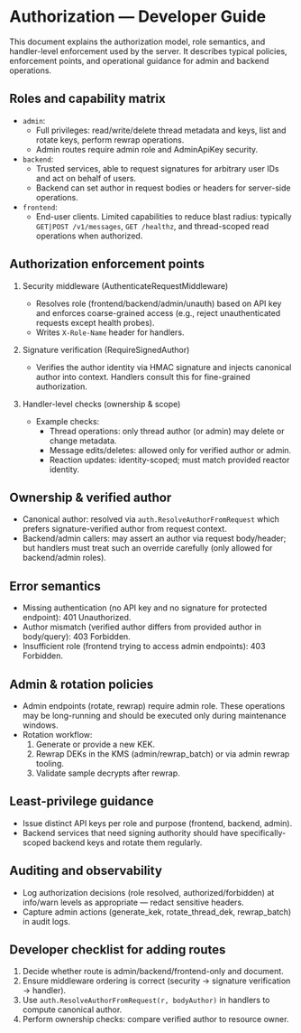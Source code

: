 # Authorization — Developer Guide

This document explains the authorization model, role semantics, and handler-level enforcement used by the server. It describes typical policies, enforcement points, and operational guidance for admin and backend operations.

Roles and capability matrix
---------------------------
- `admin`:
  - Full privileges: read/write/delete thread metadata and keys, list and rotate keys, perform rewrap operations.
  - Admin routes require admin role and AdminApiKey security.
- `backend`:
  - Trusted services, able to request signatures for arbitrary user IDs and act on behalf of users.
  - Backend can set author in request bodies or headers for server-side operations.
- `frontend`:
  - End-user clients. Limited capabilities to reduce blast radius: typically `GET|POST /v1/messages`, `GET /healthz`, and thread-scoped read operations when authorized.

Authorization enforcement points
--------------------------------
1. Security middleware (AuthenticateRequestMiddleware)
   - Resolves role (frontend/backend/admin/unauth) based on API key and enforces coarse-grained access (e.g., reject unauthenticated requests except health probes).
   - Writes `X-Role-Name` header for handlers.

2. Signature verification (RequireSignedAuthor)
   - Verifies the author identity via HMAC signature and injects canonical author into context. Handlers consult this for fine-grained authorization.

3. Handler-level checks (ownership & scope)
   - Example checks:
     - Thread operations: only thread author (or admin) may delete or change metadata.
     - Message edits/deletes: allowed only for verified author or admin.
     - Reaction updates: identity-scoped; must match provided reactor identity.

Ownership & verified author
---------------------------
- Canonical author: resolved via `auth.ResolveAuthorFromRequest` which prefers signature-verified author from request context.
- Backend/admin callers: may assert an author via request body/header; but handlers must treat such an override carefully (only allowed for backend/admin roles).

Error semantics
---------------
- Missing authentication (no API key and no signature for protected endpoint): 401 Unauthorized.
- Author mismatch (verified author differs from provided author in body/query): 403 Forbidden.
- Insufficient role (frontend trying to access admin endpoints): 403 Forbidden.

Admin & rotation policies
--------------------------
- Admin endpoints (rotate, rewrap) require admin role. These operations may be long-running and should be executed only during maintenance windows.
- Rotation workflow:
  1. Generate or provide a new KEK.
  2. Rewrap DEKs in the KMS (admin/rewrap_batch) or via admin rewrap tooling.
  3. Validate sample decrypts after rewrap.

Least-privilege guidance
-------------------------
- Issue distinct API keys per role and purpose (frontend, backend, admin).
- Backend services that need signing authority should have specifically-scoped backend keys and rotate them regularly.

Auditing and observability
---------------------------
- Log authorization decisions (role resolved, authorized/forbidden) at info/warn levels as appropriate — redact sensitive headers.
- Capture admin actions (generate_kek, rotate_thread_dek, rewrap_batch) in audit logs.

Developer checklist for adding routes
------------------------------------
1. Decide whether route is admin/backend/frontend-only and document.
2. Ensure middleware ordering is correct (security → signature verification → handler).
3. Use `auth.ResolveAuthorFromRequest(r, bodyAuthor)` in handlers to compute canonical author.
4. Perform ownership checks: compare verified author to resource owner.

